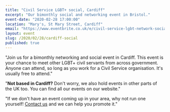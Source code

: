 ```yaml
---
title: "Civil Service LGBT+ social, Cardiff"
excerpt: "Our bimonthly social and networking event in Bristol." 
event-date: "2020-02-28 17:00:00"
location: "Mary's, St Mary Street, Cardiff"
email: "https://www.eventbrite.co.uk/e/civil-service-lgbt-network-social-cardiff-tickets-93508222611"
layout: event
slug: /2020/02/28/cardiff-social
published: true
---
```

"Join us for a bimonthly networking and social event in Cardiff. This event is your chance to meet other LGBT+ civil servants from across government. Anyone can attend, so long as you work for a Civil Service organisation. It's usually free to attend."

"**Not based in Cardiff?** Don't worry, we also hold events in other parts of the UK too. You can find all our events on our website."

"If we don't have an event coming up in your area, why not run one yourself! [Contact us](/about/contact-us/) and we can help you promote it."
